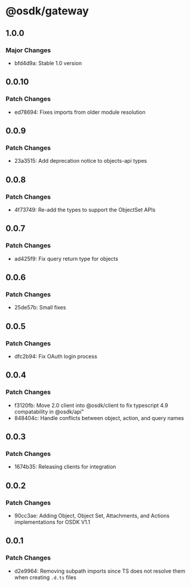 # @osdk/gateway

## 1.0.0

### Major Changes

- bfd4d9a: Stable 1.0 version

## 0.0.10

### Patch Changes

- ed78694: Fixes imports from older module resolution

## 0.0.9

### Patch Changes

- 23a3515: Add deprecation notice to objects-api types

## 0.0.8

### Patch Changes

- 4f73749: Re-add the types to support the ObjectSet APIs

## 0.0.7

### Patch Changes

- ad425f9: Fix query return type for objects

## 0.0.6

### Patch Changes

- 25de57b: Small fixes

## 0.0.5

### Patch Changes

- dfc2b94: Fix OAuth login process

## 0.0.4

### Patch Changes

- f3120fb: Move 2.0 client into @osdk/client to fix typescript 4.9 compatability in @osdk/api"
- 848404c: Handle conflicts between object, action, and query names

## 0.0.3

### Patch Changes

- 1674b35: Releasing clients for integration

## 0.0.2

### Patch Changes

- 90cc3ae: Adding Object, Object Set, Attachments, and Actions implementations for OSDK V1.1

## 0.0.1

### Patch Changes

- d2e9964: Removing subpath imports since TS does not resolve them when creating `.d.ts` files
